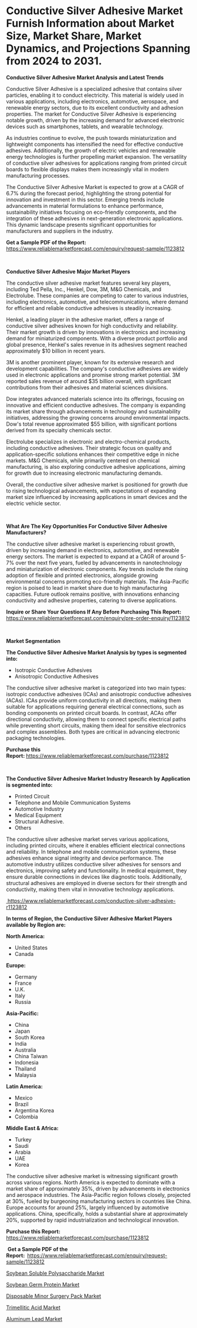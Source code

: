 <p><h1>Conductive Silver Adhesive Market Furnish Information about Market Size, Market Share, Market Dynamics, and Projections Spanning from 2024 to 2031.</h1></p><p><strong>Conductive Silver Adhesive Market Analysis and Latest Trends</strong></p>
<p><p>Conductive Silver Adhesive is a specialized adhesive that contains silver particles, enabling it to conduct electricity. This material is widely used in various applications, including electronics, automotive, aerospace, and renewable energy sectors, due to its excellent conductivity and adhesion properties. The market for Conductive Silver Adhesive is experiencing notable growth, driven by the increasing demand for advanced electronic devices such as smartphones, tablets, and wearable technology. </p><p>As industries continue to evolve, the push towards miniaturization and lightweight components has intensified the need for effective conductive adhesives. Additionally, the growth of electric vehicles and renewable energy technologies is further propelling market expansion. The versatility of conductive silver adhesives for applications ranging from printed circuit boards to flexible displays makes them increasingly vital in modern manufacturing processes.</p><p>The Conductive Silver Adhesive Market is expected to grow at a CAGR of 6.7% during the forecast period, highlighting the strong potential for innovation and investment in this sector. Emerging trends include advancements in material formulations to enhance performance, sustainability initiatives focusing on eco-friendly components, and the integration of these adhesives in next-generation electronic applications. This dynamic landscape presents significant opportunities for manufacturers and suppliers in the industry.</p></p>
<p><strong>Get a Sample PDF of the Report:&nbsp;</strong> <a href="https://www.reliablemarketforecast.com/enquiry/request-sample/1123812?utm_campaign=1169&utm_medium=2&utm_source=Github&utm_content=ia&utm_term=09112024&utm_id=conductive-silver-adhesive">https://www.reliablemarketforecast.com/enquiry/request-sample/1123812</a></p>
<p>&nbsp;</p>
<p><strong>Conductive Silver Adhesive Major Market Players</strong></p>
<p><p>The conductive silver adhesive market features several key players, including Ted Pella, Inc., Henkel, Dow, 3M, M&G Chemicals, and Electrolube. These companies are competing to cater to various industries, including electronics, automotive, and telecommunications, where demand for efficient and reliable conductive adhesives is steadily increasing.</p><p>Henkel, a leading player in the adhesive market, offers a range of conductive silver adhesives known for high conductivity and reliability. Their market growth is driven by innovations in electronics and increasing demand for miniaturized components. With a diverse product portfolio and global presence, Henkel's sales revenue in its adhesives segment reached approximately $10 billion in recent years.</p><p>3M is another prominent player, known for its extensive research and development capabilities. The company's conductive adhesives are widely used in electronic applications and promise strong market potential. 3M reported sales revenue of around $35 billion overall, with significant contributions from their adhesives and material sciences divisions.</p><p>Dow integrates advanced materials science into its offerings, focusing on innovative and efficient conductive adhesives. The company is expanding its market share through advancements in technology and sustainability initiatives, addressing the growing concerns around environmental impacts. Dow's total revenue approximated $55 billion, with significant portions derived from its specialty chemicals sector.</p><p>Electrolube specializes in electronic and electro-chemical products, including conductive adhesives. Their strategic focus on quality and application-specific solutions enhances their competitive edge in niche markets. M&G Chemicals, while primarily centered on chemical manufacturing, is also exploring conductive adhesive applications, aiming for growth due to increasing electronic manufacturing demands.</p><p>Overall, the conductive silver adhesive market is positioned for growth due to rising technological advancements, with expectations of expanding market size influenced by increasing applications in smart devices and the electric vehicle sector.</p></p>
<p>&nbsp;</p>
<p><strong>What Are The Key Opportunities For Conductive Silver Adhesive Manufacturers?</strong></p>
<p><p>The conductive silver adhesive market is experiencing robust growth, driven by increasing demand in electronics, automotive, and renewable energy sectors. The market is expected to expand at a CAGR of around 5-7% over the next five years, fueled by advancements in nanotechnology and miniaturization of electronic components. Key trends include the rising adoption of flexible and printed electronics, alongside growing environmental concerns promoting eco-friendly materials. The Asia-Pacific region is poised to lead in market share due to high manufacturing capacities. Future outlook remains positive, with innovations enhancing conductivity and adhesive properties, catering to diverse applications.</p></p>
<p><strong>Inquire or Share Your Questions If Any Before Purchasing This Report:</strong> <a href="https://www.reliablemarketforecast.com/enquiry/pre-order-enquiry/1123812?utm_campaign=1169&utm_medium=2&utm_source=Github&utm_content=ia&utm_term=09112024&utm_id=conductive-silver-adhesive">https://www.reliablemarketforecast.com/enquiry/pre-order-enquiry/1123812</a></p>
<p>&nbsp;</p>
<p><strong>Market Segmentation</strong></p>
<p><strong>The Conductive Silver Adhesive Market Analysis by types is segmented into:</strong></p>
<p><ul><li>Isotropic Conductive Adhesives</li><li>Anisotropic Conductive Adhesives</li></ul></p>
<p><p>The conductive silver adhesive market is categorized into two main types: isotropic conductive adhesives (ICAs) and anisotropic conductive adhesives (ACAs). ICAs provide uniform conductivity in all directions, making them suitable for applications requiring general electrical connections, such as bonding components on printed circuit boards. In contrast, ACAs offer directional conductivity, allowing them to connect specific electrical paths while preventing short circuits, making them ideal for sensitive electronics and complex assemblies. Both types are critical in advancing electronic packaging technologies.</p></p>
<p><strong>Purchase this Report:&nbsp;</strong><a href="https://www.reliablemarketforecast.com/purchase/1123812?utm_campaign=1169&utm_medium=2&utm_source=Github&utm_content=ia&utm_term=09112024&utm_id=conductive-silver-adhesive">https://www.reliablemarketforecast.com/purchase/1123812</a></p>
<p>&nbsp;</p>
<p><strong>The Conductive Silver Adhesive Market Industry Research by Application is segmented into:</strong></p>
<p><ul><li>Printed Circuit</li><li>Telephone and Mobile Communication Systems</li><li>Automotive Industry</li><li>Medical Equipment</li><li>Structural Adhesive.</li><li>Others</li></ul></p>
<p><p>The conductive silver adhesive market serves various applications, including printed circuits, where it enables efficient electrical connections and reliability. In telephone and mobile communication systems, these adhesives enhance signal integrity and device performance. The automotive industry utilizes conductive silver adhesives for sensors and electronics, improving safety and functionality. In medical equipment, they ensure durable connections in devices like diagnostic tools. Additionally, structural adhesives are employed in diverse sectors for their strength and conductivity, making them vital in innovative technology applications.</p></p>
<p><a href="https://www.reliablemarketforecast.com/conductive-silver-adhesive-r1123812?utm_campaign=1169&utm_medium=2&utm_source=Github&utm_content=ia&utm_term=09112024&utm_id=conductive-silver-adhesive">&nbsp;https://www.reliablemarketforecast.com/conductive-silver-adhesive-r1123812</a></p>
<p><strong>In terms of Region, the Conductive Silver Adhesive Market Players available by Region are:</strong></p>
<p>
    <p> <strong> North America: </strong>
        <ul>
            <li>United States</li>
            <li>Canada</li>
        </ul>
        </p> 
    <p> <strong> Europe: </strong>
        <ul>
            <li>Germany</li>
            <li>France</li>
            <li>U.K.</li>
            <li>Italy</li>
            <li>Russia</li>
        </ul>
        </p> 
    <p> <strong> Asia-Pacific: </strong>
        <ul>
            <li>China</li>
            <li>Japan</li>
            <li>South Korea</li>
            <li>India</li>
            <li>Australia</li>
            <li>China Taiwan</li>
            <li>Indonesia</li>
            <li>Thailand</li>
            <li>Malaysia</li>
        </ul>
        </p> 
    <p> <strong> Latin America: </strong>
        <ul>
            <li>Mexico</li>
            <li>Brazil</li>
            <li>Argentina Korea</li>
            <li>Colombia</li>
        </ul>
        </p> 
    <p> <strong> Middle East & Africa: </strong>
        <ul>
            <li>Turkey</li>
            <li>Saudi</li>
            <li>Arabia</li>
            <li>UAE</li>
            <li>Korea</li>
        </ul>
    </p>
    </p>
<p><p>The conductive silver adhesive market is witnessing significant growth across various regions. North America is expected to dominate with a market share of approximately 35%, driven by advancements in electronics and aerospace industries. The Asia-Pacific region follows closely, projected at 30%, fueled by burgeoning manufacturing sectors in countries like China. Europe accounts for around 25%, largely influenced by automotive applications. China, specifically, holds a substantial share at approximately 20%, supported by rapid industrialization and technological innovation.</p></p>
<p><strong>Purchase this Report: </strong><a href="https://www.reliablemarketforecast.com/purchase/1123812?utm_campaign=1169&utm_medium=2&utm_source=Github&utm_content=ia&utm_term=09112024&utm_id=conductive-silver-adhesive">https://www.reliablemarketforecast.com/purchase/1123812</a></p>
<p>&nbsp;<strong>Get a Sample PDF of the Report:&nbsp;&nbsp;</strong><a href="https://www.reliablemarketforecast.com/enquiry/request-sample/1123812?utm_campaign=1169&utm_medium=2&utm_source=Github&utm_content=ia&utm_term=09112024&utm_id=conductive-silver-adhesive">https://www.reliablemarketforecast.com/enquiry/request-sample/1123812</a></p>
<p><strong></strong></p>
<p><p><a href="https://www.linkedin.com/pulse/soybean-soluble-polysaccharide-market-trends-focusing-insight-ljeqe?utm_campaign=1169&utm_medium=2&utm_source=Github&utm_content=ia&utm_term=09112024&utm_id=conductive-silver-adhesive">Soybean Soluble Polysaccharide Market</a></p><p><a href="https://www.linkedin.com/pulse/strategic-roadmap-success-global-soybean-germ-protein-market-eybef?utm_campaign=1169&utm_medium=2&utm_source=Github&utm_content=ia&utm_term=09112024&utm_id=conductive-silver-adhesive">Soybean Germ Protein Market</a></p><p><a href="https://issuu.com/reportprime-2/docs/disposable-minor-surgery-pack-marke_a4a3b98e30f229?utm_campaign=1169&utm_medium=2&utm_source=Github&utm_content=ia&utm_term=09112024&utm_id=conductive-silver-adhesive">Disposable Minor Surgery Pack Market</a></p><p><a href="https://github.com/connornew3y/Market-Research-Report-List-1/blob/main/trimellitic-acid-market.md?utm_campaign=1169&utm_medium=2&utm_source=Github&utm_content=ia&utm_term=09112024&utm_id=conductive-silver-adhesive">Trimellitic Acid Market</a></p><p><a href="https://github.com/johnieimmarta/Market-Research-Report-List-1/blob/main/aluminum-lead-market.md?utm_campaign=1169&utm_medium=2&utm_source=Github&utm_content=ia&utm_term=09112024&utm_id=conductive-silver-adhesive">Aluminum Lead Market</a></p></p>